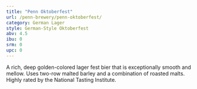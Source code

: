 ```yaml
---
title: "Penn Oktoberfest"
url: /penn-brewery/penn-oktoberfest/
category: German Lager
style: German-Style Oktoberfest
abv: 4.5
ibu: 0
srm: 0
upc: 0
---
```

A rich, deep golden-colored lager fest bier that is exceptionally smooth and mellow. Uses two-row malted barley and a combination of roasted malts. Highly rated by the National Tasting Institute.
